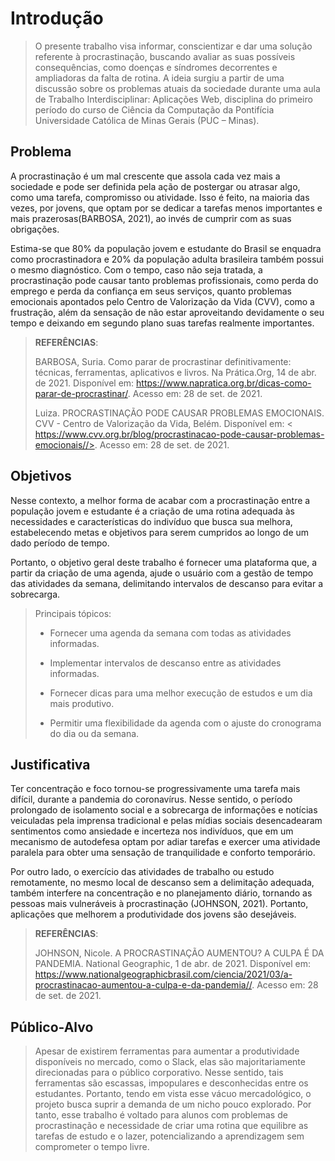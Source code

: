 # Introdução
> O presente trabalho visa informar, conscientizar e dar uma solução referente à procrastinação, buscando avaliar as suas possíveis consequências, como doenças e síndromes 
> decorrentes e ampliadoras da falta de rotina. A ideia surgiu a partir de uma discussão sobre os problemas atuais da sociedade durante uma aula de Trabalho Interdisciplinar: 
> Aplicações Web, disciplina do primeiro período do curso de Ciência da Computação da Pontifícia Universidade Católica de Minas Gerais (PUC – Minas).
>

## Problema
A procrastinação é um mal crescente que assola cada vez mais a sociedade e pode ser definida pela ação de postergar ou atrasar algo, como uma tarefa, compromisso ou atividade. Isso é feito, na maioria das vezes, por jovens, que optam por se dedicar a tarefas menos importantes e mais prazerosas(BARBOSA, 2021), ao invés de cumprir com as suas obrigações.

Estima-se que 80% da população jovem e estudante do Brasil se enquadra como procrastinadora e 20% da população adulta brasileira também possui o mesmo diagnóstico. Com o tempo, caso não seja tratada, a procrastinação pode causar tanto problemas profissionais, como perda do emprego e perda da confiança em seus serviços, quanto problemas emocionais apontados pelo Centro de Valorização da Vida (CVV), como a frustração, além da sensação de não estar aproveitando devidamente o seu tempo e deixando em segundo plano suas tarefas realmente importantes.
>
> **REFERÊNCIAS**:
> 
> BARBOSA, Suria. Como parar de procrastinar definitivamente: técnicas, ferramentas, aplicativos e livros. Na Prática.Org, 14 de abr. de 2021. Disponível em: 
> <https://www.napratica.org.br/dicas-como-parar-de-procrastinar/>. Acesso em: 28 de set. de 2021.
> 
> Luiza. PROCRASTINAÇÃO PODE CAUSAR PROBLEMAS EMOCIONAIS. CVV - Centro de Valorização da Vida, Belém. Disponível em: 
> < https://www.cvv.org.br/blog/procrastinacao-pode-causar-problemas-emocionais//>. Acesso em: 28 de set. de 2021.

## Objetivos
Nesse contexto, a melhor forma de acabar com a procrastinação entre a população jovem e estudante é a criação de uma rotina adequada às necessidades e características do indivíduo que busca sua melhora, estabelecendo metas e objetivos para serem cumpridos ao longo de um dado período de tempo.
> 
Portanto, o objetivo geral deste trabalho é fornecer uma plataforma que, a partir da criação de uma agenda, ajude o usuário com a gestão de tempo das atividades da semana, delimitando intervalos de descanso para evitar a sobrecarga.
> 
> Principais tópicos:
> 
> * Fornecer uma agenda da semana com todas as atividades informadas.
> 
> * Implementar intervalos de descanso entre as atividades informadas. 
> 
> * Fornecer dicas para uma melhor execução de estudos e um dia mais produtivo.
> 
> * Permitir uma flexibilidade da agenda com o ajuste do cronograma do dia ou da semana.
> 

## Justificativa

Ter concentração e foco tornou-se progressivamente uma tarefa mais difícil, durante a pandemia do coronavírus. Nesse sentido, o período prolongado de isolamento social e a sobrecarga de informações e notícias veiculadas pela imprensa tradicional e pelas mídias sociais desencadearam sentimentos como ansiedade e incerteza nos indivíduos, que em um mecanismo de autodefesa optam por adiar tarefas e exercer uma atividade paralela para obter uma sensação de tranquilidade e conforto temporário.
>
Por outro lado, o exercício das atividades de trabalho ou estudo remotamente, no mesmo local de descanso sem a delimitação adequada, também interfere na concentração e no planejamento diário, tornando as pessoas mais vulneráveis à procrastinação (JOHNSON, 2021). Portanto, aplicações que melhorem a produtividade dos jovens são desejáveis.
> 
> **REFERÊNCIAS**:
> 
> JOHNSON, Nicole. A PROCRASTINAÇÃO AUMENTOU? A CULPA É DA PANDEMIA. National Geographic, 1 de abr. de 2021. Disponível em: 
> <https://www.nationalgeographicbrasil.com/ciencia/2021/03/a-procrastinacao-aumentou-a-culpa-e-da-pandemia//>. Acesso em: 28 de set. de 2021.
>

## Público-Alvo

> Apesar de existirem ferramentas para aumentar a produtividade disponíveis no mercado, como o Slack, elas são majoritariamente direcionadas para o público corporativo. Nesse
> sentido, tais ferramentas são escassas, impopulares e desconhecidas entre os estudantes. Portanto, tendo em vista esse vácuo mercadológico, o projeto busca suprir a demanda
> de um nicho pouco explorado. Por tanto, esse trabalho é voltado para alunos com problemas de procrastinação e necessidade de criar uma rotina que equilibre as tarefas de estudo e o lazer, potencializando a aprendizagem sem comprometer o tempo livre.
>

